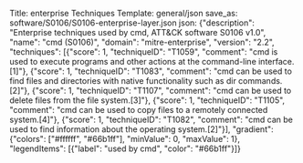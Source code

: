 Title: enterprise Techniques
Template: general/json
save_as: software/S0106/S0106-enterprise-layer.json
json: {"description": "Enterprise techniques used by cmd, ATT&CK software S0106 v1.0", "name": "cmd (S0106)", "domain": "mitre-enterprise", "version": "2.2", "techniques": [{"score": 1, "techniqueID": "T1059", "comment": "cmd is used to execute programs and other actions at the command-line interface.[1]"}, {"score": 1, "techniqueID": "T1083", "comment": "cmd can be used to find files and directories with native functionality such as dir commands.[2]"}, {"score": 1, "techniqueID": "T1107", "comment": "cmd can be used to delete files from the file system.[3]"}, {"score": 1, "techniqueID": "T1105", "comment": "cmd can be used to copy files to a remotely connected system.[4]"}, {"score": 1, "techniqueID": "T1082", "comment": "cmd can be used to find information about the operating system.[2]"}], "gradient": {"colors": ["#ffffff", "#66b1ff"], "minValue": 0, "maxValue": 1}, "legendItems": [{"label": "used by cmd", "color": "#66b1ff"}]}